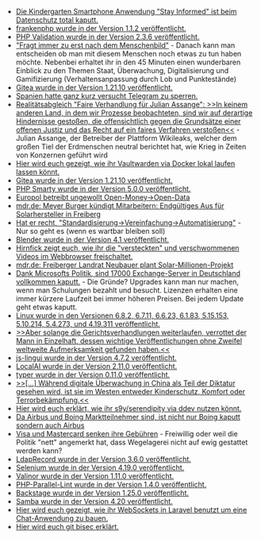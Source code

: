 * [Die Kindergarten Smartphone Anwendung "Stay Informed" ist beim Datenschutz total kaputt.](https://www.borncity.com/blog/2024/03/24/datenschutz-gau-bei-stay-informed-kindergarten-app/)
* [frankenphp wurde in der Version 1.1.2 veröffentlicht.](https://github.com/dunglas/frankenphp/releases/tag/v1.1.2)
* [PHP Validation wurde in der Version 2.3.6 veröffentlicht.](https://github.com/Respect/Validation/releases/tag/2.3.6)
* ["Fragt immer zu erst nach dem Menschenbild"](https://media.ccc.de/v/dgwk2024-56185-den-planet-einfach-brenne) - Danach kann man entscheiden ob man mit diesem Menschen noch etwas zu tun haben möchte. Nebenbei erhaltet ihr in den 45 Minuten einen wunderbaren Einblick zu den Themen Staat, Überwachung, Digitalisierung und Gamifizierung (Verhaltensanpassung durch Lob und Punktestände)
* [Gitea wurde in der Version 1.21.10 veröffentlicht.](https://github.com/go-gitea/gitea/releases/tag/v1.21.10)
* [Spanien hatte ganz kurz versucht Telegram zu sperren.](https://netzpolitik.org/2024/spanien-sperrung-von-telegram-ist-unverhaeltnismaessig/)
* [Realitätsabgleich "Faire Verhandlung für Julian Assange": >>In keinem anderen Land, in dem wir Prozesse beobachteten, sind wir auf derartige Hindernisse gestoßen, die offensichtlich gegen die Grundsätze einer offenen Justiz und das Recht auf ein faires Verfahren verstoßen<<](https://netzpolitik.org/2024/assanges-auslieferung-er-fiele-genau-den-leuten-in-die-haende-die-ein-attentat-auf-ihn-geplant-haben/) - Julian Assange, der Betreiber der Plattform Wikileaks, welcher dem großen Tiel der Erdmenschen neutral berichtet hat, wie Krieg in Zeiten von Konzernen geführt wird
* [Hier wird euch gezeigt, wie ihr Vaultwarden via Docker lokal laufen lassen könnt.](https://www.smarthomebeginner.com/vaultwarden-docker-compose-guide/)
* [Gitea wurde in der Version 1.21.10 veröffentlicht.](https://github.com/go-gitea/gitea/releases/tag/v1.21.10)
* [PHP Smarty wurde in der Version 5.0.0 veröffentlicht.](https://github.com/smarty-php/smarty/releases/tag/v5.0.0)
* [Europol betreibt ungewollt Open-Money->Open-Data](https://blog.fefe.de/?ts=98fd24ab)
* [mdr.de: Meyer Burger kündigt Mitarbeitern: Endgültiges Aus für Solarhersteller in Freiberg](https://www.mdr.de/nachrichten/sachsen/chemnitz/freiberg/meyer-burger-ende-entlassung-kuendigung-100.html)
* [Hat er recht, "Standardisierung->Vereinfachung->Automatisierung"](https://improveandrepeat.com/2024/03/standardise-simplify-automate-in-that-order/) - Nur so geht es (wenn es wartbar bleiben soll)
* [Blender wurde in der Version 4.1 veröffentlicht.](https://www.phoronix.com/news/Blender-4.1-Released)
* [Hirnfick zeigt euch, wie ihr die "versteckten" und verschwommenen Videos im Webbrowser freischaltet.](https://tuxproject.de/blog/2024/03/wie-man-manche-streams-im-webbrowser-oft-kostenlos-freischaltet/)
* [mdr.de: Freiberger Landrat Neubauer plant Solar-Millionen-Projekt](https://www.mdr.de/nachrichten/sachsen/chemnitz/freiberg/meyer-burger-solarindustrie-landrat-projekt-100.html)
* [Dank Microsofts Politik, sind 17000 Exchange-Server in Deutschland vollkommen kaputt.](https://www.borncity.com/blog/2024/03/27/bsi-warnung-mind-17-000-exchange-server-in-deutschland-verwundbar/) - Die Gründe? Upgrades kann man nur machen, wenn man Schulungen bezahlt und besucht. Lizenzen erhalten eine immer kürzere Laufzeit bei immer höheren Preisen. Bei jedem Update geht etwas kaputt.
* [Linux wurde in den Versionen 6.8.2, 6.7.11, 6.6.23, 6.1.83, 5.15.153, 5.10.214, 5.4.273, und 4.19.311 veröffentlicht.](https://lwn.net/Articles/966755/)
* [>>Aber solange die Gerichtsverhandlungen weiterlaufen, verrottet der Mann in Einzelhaft, dessen wichtige Veröffentlichungen ohne Zweifel weltweite Aufmerksamkeit gefunden haben.<<](https://netzpolitik.org/2024/wikileaks-assange-bekommt-aufschub/)
* [js-lingui wurde in der Version 4.7.2 veröffentlicht.](https://github.com/lingui/js-lingui/releases/tag/v4.7.2)
* [LocalAI wurde in der Version 2.11.0 veröffentlicht.](https://github.com/mudler/LocalAI/releases/tag/v2.11.0)
* [typer wurde in der Version 0.11.0 veröffentlicht.](https://github.com/tiangolo/typer/releases/tag/0.11.0)
* [>>[...] Während digitale Überwachung in China als Teil der Diktatur gesehen wird, ist sie im Westen entweder Kinderschutz, Komfort oder Terrorbekämpfung.<<](https://katika-kuehnreich.com/blog/2023/09/20/chatkontrolle-stoppen/)
* [Hier wird euch erklärt, wie ihr s9y/serendipity via ddev nutzen könnt.](https://github.com/s9y/Serendipity/blob/feature/composer/README.markdown#concept)
* [Da Airbus und Boing Marktteilnehmer sind, ist nicht nur Boing kaputt sondern auch Airbus](http://blog.fefe.de/?ts=98fa6fad)
* [Visa und Mastercard senken ihre Gebühren](http://blog.fefe.de/?ts=98fab8d5) - Freiwillig oder weil die Politik "nett" angemerkt hat, dass Wegelagerei nicht auf ewig gestattet werden kann?
* [LdapRecord wurde in der Version 3.6.0 veröffentlicht.](https://github.com/DirectoryTree/LdapRecord/releases/tag/v3.6.0)
* [Selenium wurde in der Version 4.19.0 veröffentlicht.](https://github.com/SeleniumHQ/selenium/releases/tag/selenium-4.19.0)
* [Valinor wurde in der Version 1.11.0 veröffentlicht.](https://github.com/CuyZ/Valinor/releases/tag/1.11.0)
* [PHP-Parallel-Lint wurde in der Version 1.4.0 veröffentlicht.](https://github.com/php-parallel-lint/PHP-Parallel-Lint/releases/tag/v1.4.0)
* [Backstage wurde in der Version 1.25.0 veröffentlicht.](https://github.com/backstage/backstage/releases/tag/v1.25.0)
* [Samba wurde in der Version 4.20 veröffentlicht.](https://www.phoronix.com/news/Samba-4.20-Released)
* [Hier wird euch gezeigt, wie ihr WebSockets in Laravel benutzt um eine Chat-Anwendung zu bauen.](https://www.freecodecamp.org/news/laravel-reverb-realtime-chat-app/)
* [Hier wird euch git bisec erklärt.](https://www.30secondsofcode.org/git/s/find-commit-with-bug/)
